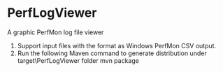 PerfLogViewer
=============

A graphic PerfMon log file viewer

1. Support input files with the format as Windows PerfMon CSV output. 
2. Run the following Maven command to generate distribution under target\PerfLogViewer folder
mvn package
